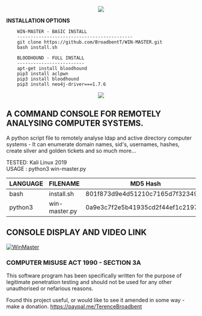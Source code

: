 <p align="center">
  <img src="https://github.com/BroadbentT/WIN-MASTER/blob/master/picture0.png">
</p>

**INSTALLATION OPTIONS**

        WIN-MASTER - BASIC INSTALL
        -------------------------------------------
        git clone https://github.com/BroadbentT/WIN-MASTER.git
        bash install.sh

        BLOODHOUND - FULL INSTALL
        -------------------------
        apt-get install bloodhound
        pip3 install aclpwn
        pip3 install bloodhound
        pip3 install neo4j-driver===1.7.6
        
<p align="center">
  <img src="https://github.com/BroadbentT/WIN-MASTER/blob/master/picture1.png">
</p> 

## A COMMAND CONSOLE FOR REMOTELY ANALYSING COMPUTER SYSTEMS.

A python script file to remotely analyse ldap and active directory computer systems - It can enumerate domain names, sid's, usernames, hashes, create silver and golden tickets and so much more...

TESTED: Kali Linux 2019 <br>
USAGE : python3 win-master.py

| LANGUAGE  | FILENAME      | MD5 Hash                         | Version      |
|------     |-------        | -------                          | ----         |
| bash      | install.sh    | 801f873d9e4d51210c7165d7f3234943 | @g3nT_0r@ng3 |	                
| python3   | win-master.py | 0a9e3c7f2e5b41935cd2f44ef1c21978 | @g3nT_0r@ng3 |

## CONSOLE DISPLAY AND VIDEO LINK

[![WinMaster](https://github.com/BroadbentT/WIN-MASTER/blob/master/picture2.png)](https://youtu.be/6kbGW_IIq2A "MasterConsole")

### COMPUTER MISUSE ACT 1990 - SECTION 3A
This software program has been specifically written for the purpose of legitimate penetration testing and should not be used for any other unauthorised or nefarious reasons.

Found this project useful, or would like to see it amended in some way - make a donation.
https://paypal.me/TerenceBroadbent
